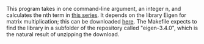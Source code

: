 This program takes in one command-line argument, an integer n, and calculates the nth term in [this series](https://oeis.org/A006506).
It depends on the library Eigen for matrix multiplication;
this can be downloaded [here](https://eigen.tuxfamily.org/index.php?title=Main_Page).
The Makefile expects to find the library in a subfolder of the repository called "eigen-3.4.0", which is the natural
result of unzipping the download.
